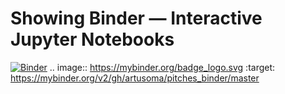 # Showing Binder — Interactive Jupyter Notebooks
[![Binder](https://mybinder.org/badge_logo.svg)](https://mybinder.org/v2/gh/artusoma/pitches_binder/master)
.. image:: https://mybinder.org/badge_logo.svg
 :target: https://mybinder.org/v2/gh/artusoma/pitches_binder/master
